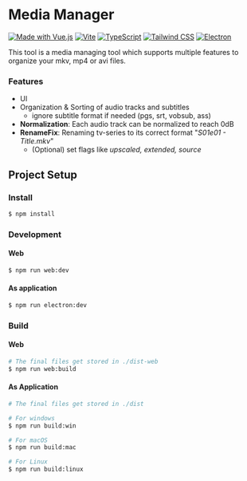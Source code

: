 # Media Manager

[![Made with Vue.js](https://img.shields.io/badge/Made%20with-Vue.js-42b883?style=flat-square&logo=vue.js)](https://vuejs.org)
[![Vite](https://img.shields.io/badge/Vite-Built%20with-646CFF?style=flat-square&logo=vite)](https://vitejs.dev)
[![TypeScript](https://img.shields.io/badge/TypeScript-Ready-3178C6?style=flat-square&logo=typescript)](https://www.typescriptlang.org)
[![Tailwind CSS](https://img.shields.io/badge/TailwindCSS-Styled-38B2AC?style=flat-square&logo=tailwind-css)](https://tailwindcss.com)
[![Electron](https://img.shields.io/badge/Electron-Built%20with-47848F?style=flat-square&logo=electron&logoColor=white)](https://www.electronjs.org)

This tool is a media managing tool which supports multiple features to organize your mkv, mp4 or avi files.

### Features

- UI
- Organization & Sorting of audio tracks and subtitles
    - ignore subtitle format if needed (pgs, srt, vobsub, ass)
- **Normalization**: Each audio track can be normalized to reach 0dB
- **RenameFix**: Renaming tv-series to its correct format "*S01e01 - Title.mkv*"
    - (Optional) set flags like *upscaled, extended, source*

## Project Setup

### Install

```bash
$ npm install
```

### Development

#### Web

```bash
$ npm run web:dev
```

#### As application

```bash
$ npm run electron:dev
```

### Build

#### Web

```bash
# The final files get stored in ./dist-web
$ npm run web:build
```

#### As Application

```bash
# The final files get stored in ./dist

# For windows
$ npm run build:win

# For macOS
$ npm run build:mac

# For Linux
$ npm run build:linux
```
